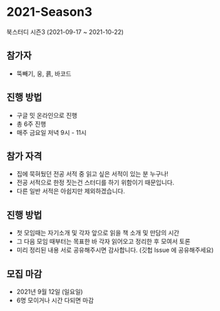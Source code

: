 # 2021-Season3
북스터디 시즌3 (2021-09-17 ~ 2021-10-22)

## 참가자
* 뚝빼기, 웅, 쿍, 바코드

## 진행 방법
* 구글 밋 온라인으로 진행
* 총 6주 진행 
* 매주 금요일 저녁 9시 - 11시


## 참가 자격
* 집에 묵혀뒀던 전공 서적 중 읽고 싶은 서적이 있는 분 누구나!
* 전공 서적으로 한정 짓는건 스터디를 하기 위함이기 때문입니다.
* 다른 일반 서적은 아쉽지만 제외하겠습니다.

## 진행 방법
* 첫 모임때는 자기소개 및 각자 앞으로 읽을 책 소개 및 만담의 시간
* 그 다음 모임 때부터는 목표한 바 각자 읽어오고 정리한 후 모여서 토론
* 미리 정리된 내용 서로 공유해주시면 감사합니다. (깃헙 Issue 에 공유해주세요)

## 모집 마감
- 2021년 9월 12일 (일요일)
- 6명 모이거나 시간 다되면 마감
